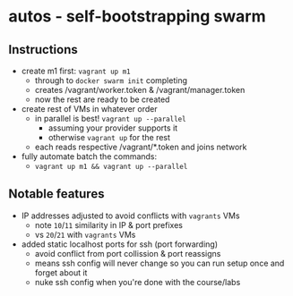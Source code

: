 # autos - self-bootstrapping swarm

## Instructions

- create m1 first: `vagrant up m1` 
  - through to `docker swarm init` completing
  - creates /vagrant/worker.token & /vagrant/manager.token
  - now the rest are ready to be created
- create rest of VMs in whatever order
  - in parallel is best! `vagrant up --parallel`
    - assuming your provider supports it
    - otherwise `vagrant up` for the rest
  - each reads respective /vagrant/*.token and joins network 
- fully automate batch the commands:
  - `vagrant up m1 && vagrant up --parallel`
## Notable features

- IP addresses adjusted to avoid conflicts with `vagrants` VMs
  - note `10`/`11` similarity in IP & port prefixes
  - vs `20`/`21` with `vagrants` VMs
- added static localhost ports for ssh (port forwarding) 
  - avoid conflict from port collission & port reassigns
  - means ssh config will never change so you can run setup once and forget about it
  - nuke ssh config when you're done with the course/labs
